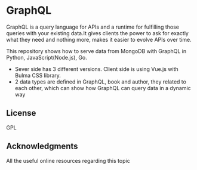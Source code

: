 # GraphQL

GraphQL is a query language for APIs and a runtime for fulfilling those queries with your existing data.It gives clients the power to ask for exactly what they need and nothing more, makes it easier to evolve APIs over time.

This repository shows how to serve data from MongoDB with GraphQL in Python, JavaScript(Node.js), Go.

* Sever side has 3 different versions. Client side is using Vue.js with Bulma CSS library.
* 2 data types are defined in GraphQL, book and author, they related to each other, which can show how GraphQL can query data in a dynamic way

## License

GPL

## Acknowledgments

All the useful online resources regarding this topic
